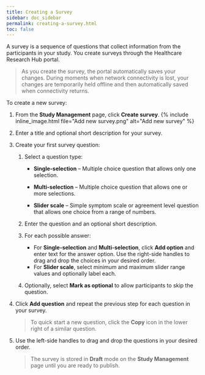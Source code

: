 ```yaml
---
title: Creating a Survey
sidebar: doc_sidebar
permalink: creating-a-survey.html
toc: false
---
```


A survey is a sequence of questions that collect information from the participants in your study. You create surveys through the Healthcare Research Hub portal.

> As you create the survey, the portal automatically saves your changes. During moments when network connectivity is lost, your changes are temporarily held offline and then automatically saved when connectivity returns.

To create a new survey:

1. From the **Study Management** page, click **Create survey**. {% include inline_image.html
file="Add new survey.png" alt="Add new survey" %}

1. Enter a title and optional short description for your survey.

2. Create your first survey question:

    1. Select a question type:
        - **Single-selection** – Multiple choice question that allows only one selection.

        - **Multi-selection** – Multiple choice question that allows one or more selections.

        - **Slider scale** – Simple symptom scale or agreement level question that allows one choice from a range of numbers.

    2. Enter the question and an optional short description.

    3. For each possible answer:
        - For **Single-selection** and **Multi-selection**, click **Add option** and enter text for the answer option. Use the right-side handles to drag and drop the choices in your desired order.
        - For **Slider scale**, select minimum and maximum slider range values and optionally label each.

    4. Optionally, select **Mark as optional** to allow participants to skip the question.

3. Click **Add question** and repeat the previous step for each question in your survey.

    > To quick start a new question, click the **Copy** icon in the lower right of a similar question.

4. Use the left-side handles to drag and drop the questions in your desired order.

    > The survey is stored in **Draft** mode on the **Study Management** page until you are ready to publish.
